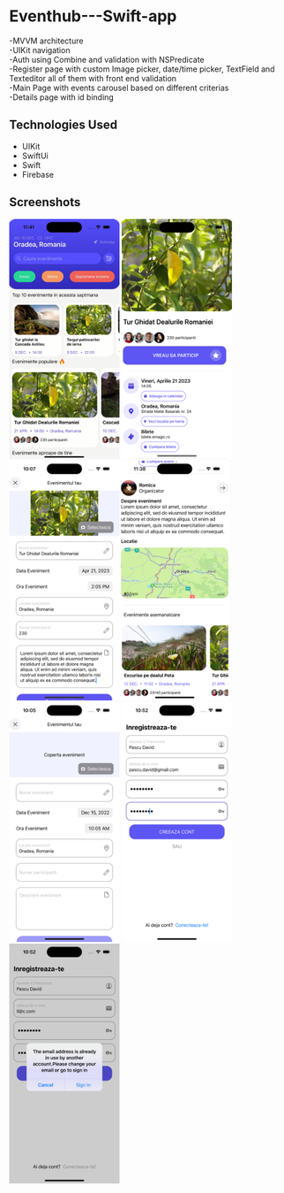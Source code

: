 # Eventhub---Swift-app
-MVVM architecture <br />
-UIKit navigation <br />
-Auth using Combine and validation with NSPredicate <br />
-Register page with custom Image picker, date/time picker, TextField and Texteditor all of them with front end validation <br />
-Main Page with events carousel based on different criterias <br />
-Details page with id binding <br />

## Technologies Used
- UIKit
- SwiftUi
- Swift
- Firebase

## Screenshots
<img src = "EventHub/Assets.xcassets/Screenshots/sim7.png?raw=true" alt="scr1" width= "200px"/> <img src = "EventHub/Assets.xcassets/Screenshots/sim5.png?raw=true" alt="scr2" width= "200px"/>
<img src = "EventHub/Assets.xcassets/Screenshots/sim2.png?raw=true" alt="scr3" width= "200px"/><img src = "EventHub/Assets.xcassets/Screenshots/sim6.png?raw=true" alt="scr5" width= "200px"/><img src = "EventHub/Assets.xcassets/Screenshots/sim1.png?raw=true" alt="scr4" width= "200px"/>
<img src = "EventHub/Assets.xcassets/Screenshots/sim3.png?raw=true" alt="scr6" width= "200px"/><img src = "EventHub/Assets.xcassets/Screenshots/sim4.png?raw=true" alt="scr7" width= "200px"/>
